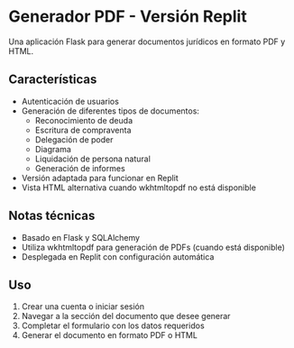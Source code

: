 # Generador PDF - Versión Replit

Una aplicación Flask para generar documentos jurídicos en formato PDF y HTML.

## Características

- Autenticación de usuarios
- Generación de diferentes tipos de documentos:
  - Reconocimiento de deuda
  - Escritura de compraventa
  - Delegación de poder
  - Diagrama
  - Liquidación de persona natural
  - Generación de informes
- Versión adaptada para funcionar en Replit
- Vista HTML alternativa cuando wkhtmltopdf no está disponible

## Notas técnicas

- Basado en Flask y SQLAlchemy
- Utiliza wkhtmltopdf para generación de PDFs (cuando está disponible)
- Desplegada en Replit con configuración automática

## Uso

1. Crear una cuenta o iniciar sesión
2. Navegar a la sección del documento que desee generar
3. Completar el formulario con los datos requeridos
4. Generar el documento en formato PDF o HTML